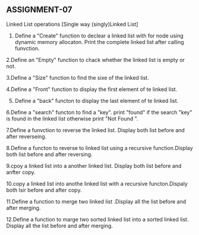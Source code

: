 ## ASSIGNMENT-07

Linked List operations [Single way (singly)Linked List]

1. Define a "Create" function to declear a linked list with for node using dynamic memory
allocaton. Print the complete linked list after calling funvction.

2.Define an "Empty" function to chack whether the linked list is empty or not.

3.Define a "Size" function   to find the sixe of the linked list.

4.Define a "Front" function to display the first element of te linked list.

5. Define a "back" functon to display the last element of te linked list.

6.Define a "search" functon to find a "key". print "found" if the search "key"  is found in
the linked list otherwise print "Not Found ".

7.Define  a funvction to reverse the linked list. Display both list before and after reverseing.

8.Define a functon to reverse to linked list using a recursive function.Display both list before and after
reversing.

9.cpoy a linked list into a another linked list. Display both list before and anfter copy.

10.copy a linked list into anothe linked list with a recursive functon.Dispaly both lsir before and after copy.

11.Define a function to merge two linked list .Display all the list before and after merging.

12.Define a function to marge two sorted linked list into a sorted linked list. Display all the list before and after
merging.
